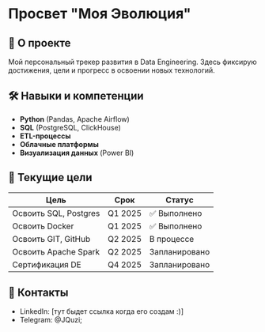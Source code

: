 # Просвет "Моя Эволюция"

## 🚀 О проекте  
Мой персональный трекер развития в Data Engineering. Здесь фиксирую достижения, цели и прогресс в освоении новых технологий.

## 🛠 Навыки и компетенции  
- **Python** (Pandas, Apache Airflow)  
- **SQL** (PostgreSQL, ClickHouse)  
- **ETL-процессы**  
- **Облачные платформы** 
- **Визуализация данных** (Power BI)  

## 🎯 Текущие цели  
| Цель                  | Срок    | Статус        |
|-----------------------|---------|---------------|
| Освоить SQL, Postgres | Q1 2025 | ✅ Выполнено   |
| Освоить Docker        | Q1 2025 | ✅ Выполнено   |
| Освоить GIT, GitHub   | Q2 2025 | В процессе    |
| Освоить Apache Spark  | Q2 2025 | Запланировано |
| Сертификация DE       | Q4 2025 | Запланировано |


## 📩 Контакты  
- LinkedIn: [тут быдет ссылка когда его создам :)]  
- Telegram: @JQuzi;